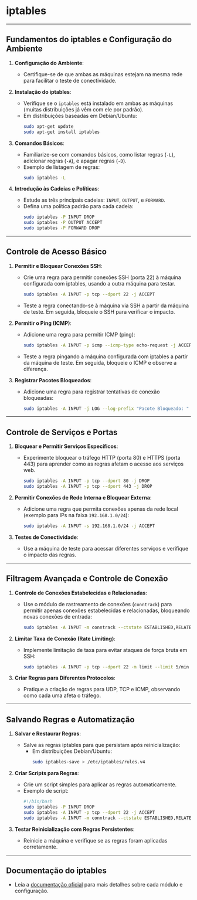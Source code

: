 
# iptables
---

## Fundamentos do iptables e Configuração do Ambiente

1. **Configuração do Ambiente**:
   - Certifique-se de que ambas as máquinas estejam na mesma rede para facilitar o teste de conectividade.

2. **Instalação do iptables**:
   - Verifique se o `iptables` está instalado em ambas as máquinas (muitas distribuições já vêm com ele por padrão).
   - Em distribuições baseadas em Debian/Ubuntu:
     ```bash
     sudo apt-get update
     sudo apt-get install iptables
     ```

3. **Comandos Básicos**:
   - Familiarize-se com comandos básicos, como listar regras (`-L`), adicionar regras (`-A`), e apagar regras (`-D`).
   - Exemplo de listagem de regras:
     ```bash
     sudo iptables -L
     ```

4. **Introdução às Cadeias e Políticas**:
   - Estude as três principais cadeias: `INPUT`, `OUTPUT`, e `FORWARD`.
   - Defina uma política padrão para cada cadeia:
     ```bash
     sudo iptables -P INPUT DROP
     sudo iptables -P OUTPUT ACCEPT
     sudo iptables -P FORWARD DROP
     ```

---

## Controle de Acesso Básico

1. **Permitir e Bloquear Conexões SSH**:
   - Crie uma regra para permitir conexões SSH (porta 22) à máquina configurada com iptables, usando a outra máquina para testar.
     ```bash
     sudo iptables -A INPUT -p tcp --dport 22 -j ACCEPT
     ```
   - Teste a regra conectando-se à máquina via SSH a partir da máquina de teste. Em seguida, bloqueie o SSH para verificar o impacto.

2. **Permitir o Ping (ICMP)**:
   - Adicione uma regra para permitir ICMP (ping):
     ```bash
     sudo iptables -A INPUT -p icmp --icmp-type echo-request -j ACCEPT
     ```
   - Teste a regra pingando a máquina configurada com iptables a partir da máquina de teste. Em seguida, bloqueie o ICMP e observe a diferença.

3. **Registrar Pacotes Bloqueados**:
   - Adicione uma regra para registrar tentativas de conexão bloqueadas:
     ```bash
     sudo iptables -A INPUT -j LOG --log-prefix "Pacote Bloqueado: "
     ```

---

## Controle de Serviços e Portas

1. **Bloquear e Permitir Serviços Específicos**:
   - Experimente bloquear o tráfego HTTP (porta 80) e HTTPS (porta 443) para aprender como as regras afetam o acesso aos serviços web.
     ```bash
     sudo iptables -A INPUT -p tcp --dport 80 -j DROP
     sudo iptables -A INPUT -p tcp --dport 443 -j DROP
     ```

2. **Permitir Conexões de Rede Interna e Bloquear Externa**:
   - Adicione uma regra que permita conexões apenas da rede local (exemplo para IPs na faixa `192.168.1.0/24`):
     ```bash
     sudo iptables -A INPUT -s 192.168.1.0/24 -j ACCEPT
     ```

3. **Testes de Conectividade**:
   - Use a máquina de teste para acessar diferentes serviços e verifique o impacto das regras.

---

## Filtragem Avançada e Controle de Conexão

1. **Controle de Conexões Estabelecidas e Relacionadas**:
   - Use o módulo de rastreamento de conexões (`conntrack`) para permitir apenas conexões estabelecidas e relacionadas, bloqueando novas conexões de entrada:
     ```bash
     sudo iptables -A INPUT -m conntrack --ctstate ESTABLISHED,RELATED -j ACCEPT
     ```

2. **Limitar Taxa de Conexão (Rate Limiting)**:
   - Implemente limitação de taxa para evitar ataques de força bruta em SSH:
     ```bash
     sudo iptables -A INPUT -p tcp --dport 22 -m limit --limit 5/min -j ACCEPT
     ```

3. **Criar Regras para Diferentes Protocolos**:
   - Pratique a criação de regras para UDP, TCP e ICMP, observando como cada uma afeta o tráfego.

---

## Salvando Regras e Automatização

1. **Salvar e Restaurar Regras**:
   - Salve as regras iptables para que persistam após reinicialização:
     - Em distribuições Debian/Ubuntu:
       ```bash
       sudo iptables-save > /etc/iptables/rules.v4
       ```

2. **Criar Scripts para Regras**:
   - Crie um script simples para aplicar as regras automaticamente.
   - Exemplo de script:
     ```bash
     #!/bin/bash
     sudo iptables -P INPUT DROP
     sudo iptables -A INPUT -p tcp --dport 22 -j ACCEPT
     sudo iptables -A INPUT -m conntrack --ctstate ESTABLISHED,RELATED -j ACCEPT
     ```

3. **Testar Reinicialização com Regras Persistentes**:
   - Reinicie a máquina e verifique se as regras foram aplicadas corretamente.

---

## Documentação do iptables

- Leia a [documentação oficial](https://netfilter.org/projects/iptables/index.html) para mais detalhes sobre cada módulo e configuração.